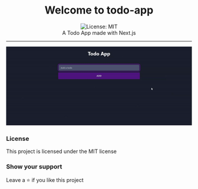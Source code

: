 <div align="center">
<h1 align="center">Welcome to todo-app</h1>
<img alt="License: MIT" src="https://img.shields.io/badge/License-MIT-blue.svg" /><br>
A Todo App made with Next.js
</div>

***
<div align="center">
    <img src="giphy.gif">
</div>

### License
This project is licensed under the MIT license
### Show your support
Leave a ⭐ if you like this project
